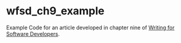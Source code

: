# wfsd_ch9_example
Example Code for an article developed in chapter nine of [Writing for Software Developers](https://philipkiely.com/wfsd).
